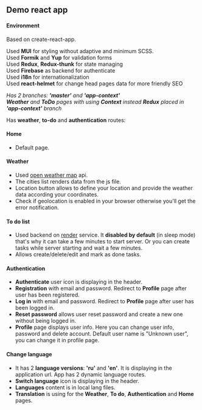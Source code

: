 ## Demo react app
#### Environment
Based on create-react-app.

Used **MUI** for styling without adaptive and minimum SCSS.\
Used **Formik** and **Yup** for validation forms\
Used **Redux**, **Redux-thunk** for state managing\
Used **Firebase** as backend for authenticate\
Used **i18n** for internationalization\
Used **react-helmet** for change head pages data for more
friendly SEO

_Has 2 branches: **'master'** and **'app-context'**\
**Weather** and **ToDo** pages with using 
**Context** instead **Redux** placed in 
**'app-context'** branch_

Has **weather**, **to-do** and **authentication** 
routes:

#### Home
- Default page.

#### Weather
- Used [open weather map](https://openweathermap.org/) api.
- The cities list renders data from the js file.
- Location button allows to define your location and provide
the weather data according your coordinates.
- Check if geolocation is enabled in your browser otherwise
you'll get the error notification.

#### To do list
- Used backend on [render](https://render.com/) service.
It **disabled by default** (in sleep mode) that's why it 
can take a few minutes to start server. Or you can 
create tasks while server starting and wait a few minutes.
- Allows create/delete/edit and mark as done tasks.

#### Authentication
- **Authenticate** user icon is displaying in the 
header.
- **Registration** with email and password. Redirect 
to **Profile** page after user has been registered.
- **Log in** with email and password. Redirect 
to **Profile** page after user has been logged in.
- **Reset password** allows user reset password and
create a new one without being logged in.
- **Profile** page displays user info. Here you can change
 user info, password and delete account. Default user name is
"Unknown user", you can change it in profile page.

#### Change language
- It has 2 **language versions**: **'ru'** and **'en'**. It 
is displaying in the application url. App has 2 dynamic 
language routes.
- **Switch language** icon is displaying in the 
header.
- **Languages** content is in local lang files.
- **Translation** is using for the **Weather**, **To do**,
**Authentication** and **Home** pages.
